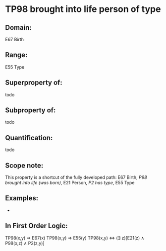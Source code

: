 # TP98 brought into life person of type

## Domain: 

E67 Birth

## Range: 

E55 Type

## Superproperty of: 

todo

## Subproperty of: 

todo

## Quantification: 

todo

## Scope note: 

This property is a shortcut of the fully developed path: E67 Birth, _P98 brought into life (was born)_, E21 Person, _P2 has type_, E55 Type

## Examples: 

* 

## In First Order Logic: 

TP98(x,y) ⇒ E67(x)
TP98(x,y) ⇒ E55(y)
TP98(x,y) ⇔ (∃ z)[E21(z) ∧ P98(x,z) ∧ P2(z,y)]

